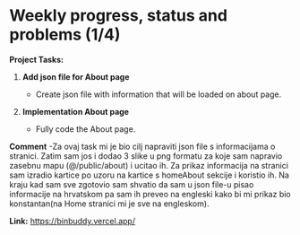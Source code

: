 # Weekly progress, status and problems (1/4)

**Project Tasks:**

1. **Add json file for About page**
    - Create json file with information that will be loaded on about page.  
    
    
2. **Implementation About page**
    - Fully code the About page.  

  **Comment**
    -Za ovaj task mi je bio cilj napraviti json file s informacijama o stranici. Zatim sam jos i dodao 3 slike u png formatu za koje sam napravio zasebnu mapu (@/public/about) i ucitao ih. Za prikaz informacija na stranici sam izradio kartice po uzoru na kartice s homeAbout sekcije i koristio ih. Na kraju kad sam sve zgotovio sam shvatio da sam u json file-u pisao informacije na hrvatskom pa sam ih preveo na engleski kako bi mi prikaz bio konstantan(na Home stranici mi je sve na engleskom).
    

  **Link:**
  https://binbuddy.vercel.app/


